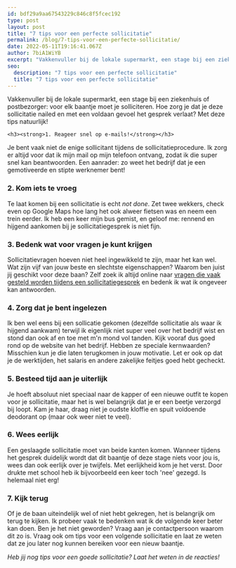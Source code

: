```yaml
---
id: bdf29a9aa67543229c846c8f5fcec192
type: post
layout: post
title: "7 tips voor een perfecte sollicitatie"
permalink: /blog/7-tips-voor-een-perfecte-sollicitatie/
date: 2022-05-11T19:16:41.067Z
author: 7biA1WiYB
excerpt: "Vakkenvuller bij de lokale supermarkt, een stage bij een ziekenhuis of postbezorger: voor elk baantje moet je solliciteren. Hoe zorg je dat je deze sollicitatie nailed en met een voldaan gevoel het gesprek verlaat? Met deze tips natuurlijk!  "
seo:
  description: "7 tips voor een perfecte sollicitatie"
  title: "7 tips voor een perfecte sollicitatie"
---
```

Vakkenvuller bij de lokale supermarkt, een stage bij een ziekenhuis of postbezorger: voor elk baantje moet je solliciteren. Hoe zorg je dat je deze sollicitatie nailed en met een voldaan gevoel het gesprek verlaat? Met deze tips natuurlijk!  

    <h3><strong>1. Reageer snel op e-mails!</strong></h3>
<p>Je bent vaak niet de enige sollicitant tijdens de sollicitatieprocedure. Ik zorg er altijd voor dat ik mijn mail op mijn telefoon ontvang, zodat ik die super snel kan beantwoorden. Een aanrader: zo weet het bedrijf dat je een gemotiveerde en stipte werknemer bent! </p>
<h3><strong>2. Kom iets te vroeg</strong></h3>
<p>Te laat komen bij een sollicitatie is echt <em>not done</em>. Zet twee wekkers, check even op Google Maps hoe lang het ook alweer fietsen was en neem een trein eerder. Ik heb een keer mijn bus gemist, en geloof me: rennend en hijgend aankomen bij je sollicitatiegesprek is niet fijn.</p>
<h3><strong>3. Bedenk wat voor vragen je kunt krijgen</strong></h3>
<p>Sollicitatievragen hoeven niet heel ingewikkeld te zijn, maar het kan wel. Wat zijn vijf van jouw beste en slechtste eigenschappen? Waarom ben juist jij geschikt voor deze baan? Zelf zoek ik altijd online naar <a href="https://www.nationalevacaturebank.nl/carriere/Sollicitatiegesprek/De-60-meest-gestelde-sollicitatievragen" target="_blank">vragen die vaak gesteld worden tijdens een sollicitatiegesprek</a> en bedenk ik wat ik ongeveer kan antwoorden. </p>
<h3><strong>4. Zorg dat je bent ingelezen</strong></h3>
<p>Ik ben wel eens bij een sollicatie gekomen (dezelfde sollicitatie als waar ik hijgend aankwam) terwijl ik eigenlijk niet super veel over het bedrijf wist en stond dan ook af en toe met m'n mond vol tanden. Kijk vooraf dus goed rond op de website van het bedrijf. Hebben ze speciale kernwaarden? Misschien kun je die laten terugkomen in jouw motivatie. Let er ook op dat je de werktijden, het salaris en andere zakelijke feitjes goed hebt gecheckt.</p>
<h3><strong>5. Besteed tijd aan je uiterlijk</strong></h3>
<p>Je hoeft absoluut niet speciaal naar de kapper of een nieuwe outfit te kopen voor je sollicitatie, maar het is wel belangrijk dat je er een beetje verzorgd bij loopt. Kam je haar, draag niet je oudste kloffie en spuit voldoende deodorant op (maar ook weer niet te veel).</p>
<h3><strong>6. Wees eerlijk</strong></h3>
<p>Een geslaagde sollicitatie moet van beide kanten komen. Wanneer tijdens het gesprek duidelijk wordt dat dit baantje of deze stage niets voor jou is, wees dan ook eerlijk over je twijfels. Met eerlijkheid kom je het verst. Door drukte met school heb ik bijvoorbeeld een keer toch 'nee' gezegd. Is helemaal niet erg!</p>
<h3><strong>7. Kijk terug</strong></h3>
<p>Of je de baan uiteindelijk wel of niet hebt gekregen, het is belangrijk om terug te kijken. Ik probeer vaak te bedenken wat ik de volgende keer beter kan doen. Ben je het niet geworden? Vraag aan je contactpersoon waarom dit zo is. Vraag ook om tips voor een volgende sollicitatie en laat ze weten dat ze jou later nog kunnen bereiken voor een nieuw baantje.</p>
<p><em>Heb jij nog tips voor een goede sollicitatie? Laat het weten in de reacties!</em></p>  
